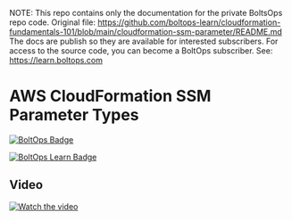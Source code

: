 <!-- note marker start -->
NOTE: This repo contains only the documentation for the private BoltsOps repo code.
Original file: https://github.com/boltops-learn/cloudformation-fundamentals-101/blob/main/cloudformation-ssm-parameter/README.md
The docs are publish so they are available for interested subscribers.
For access to the source code, you can become a BoltOps subscriber.
See: https://learn.boltops.com

<!-- note marker end -->

# AWS CloudFormation SSM Parameter Types

[![BoltOps Badge](https://img.boltops.com/boltops/badges/boltops-badge.png)](https://www.boltops.com)

[![BoltOps Learn Badge](https://img.boltops.com/boltops-learn/boltops-learn.png)](https://learn.boltops.com)

## Video

[![Watch the video](https://learn-uploads.boltops.com/0e5npnh222154chzj9gp1rnve31w)](https://learn.boltops.com/courses/aws-cloudformation-fundamentals-101/lessons/aws-cloudformation-ssm-parameter-types)
